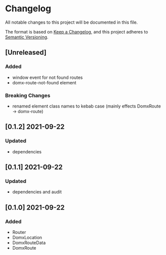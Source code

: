 # Changelog
All notable changes to this project will be documented in this file.

The format is based on [Keep a Changelog](https://keepachangelog.com/en/1.0.0/),
and this project adheres to [Semantic Versioning](https://semver.org/spec/v2.0.0.html).


## [Unreleased]
### Added
- window event for not found routes
- domx-route-not-found element

### Breaking Changes
- renamed element class names to kebab case (mainly effects DomxRoute -> domx-route)


## [0.1.2] 2021-09-22
### Updated
- dependencies

## [0.1.1] 2021-09-22
### Updated
- dependencies and audit

## [0.1.0] 2021-09-22
### Added
- Router
- DomxLocation
- DomxRouteData
- DomxRoute
